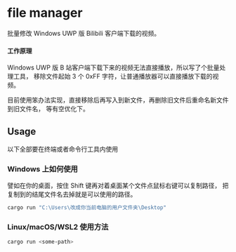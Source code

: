 # file manager

批量修改 Windows UWP 版 Bilibili 客户端下载的视频。

#### 工作原理

Windows UWP 版 B 站客户端下载下来的视频无法直接播放，所以写了个批量处理工具，
移除文件起始 3 个 0xFF 字符，让普通播放器可以直接播放下载的视频。

目前使用笨办法实现，直接移除后再写入到新文件，再删除旧文件后重命名新文件到旧文件名，
等有空优化下。

## Usage

以下全部要在终端或者命令行工具内使用

### Windows 上如何使用

譬如在你的桌面，按住 Shift 键再对着桌面某个文件点鼠标右键可以复制路径，
把复制到的结尾文件名去掉就是可以使用的路径。

```bash
cargo run "C:\Users\改成你当前电脑的用户文件夹\Desktop"
```

### Linux/macOS/WSL2 使用方法

```bash
cargo run <some-path>
```
